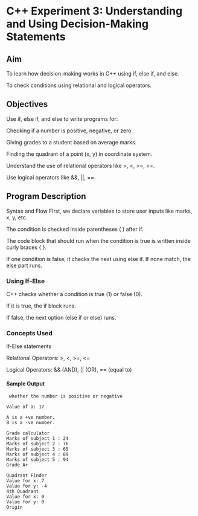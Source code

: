 
# C++ Experiment 3: Understanding and Using Decision-Making Statements
## Aim
To learn how decision-making works in C++ using if, else if, and else.

To check conditions using relational and logical operators.

## Objectives
Use if, else if, and else to write programs for:

Checking if a number is positive, negative, or zero.

Giving grades to a student based on average marks.

Finding the quadrant of a point (x, y) in coordinate system.

Understand the use of relational operators like >, <, >=, <=.

Use logical operators like &&, ||, ==.

## Program Description
Syntax and Flow
First, we declare variables to store user inputs like marks, x, y, etc.

The condition is checked inside parentheses ( ) after if.

The code block that should run when the condition is true is written inside curly braces { }.

If one condition is false, it checks the next using else if. If none match, the else part runs.

### Using If-Else
C++ checks whether a condition is true (1) or false (0).

If it is true, the if block runs.

If false, the next option (else if or else) runs.

### Concepts Used
If-Else statements

Relational Operators: >, <, >=, <=

Logical Operators: && (AND), || (OR), == (equal to)

#### Sample Output

```plaintext
 whether the number is positive or negative

Value of a: 17

A is a +ve number.
B is a -ve number.
```
```plaintext
Grade calculator
Marks of subject 1 : 24
Marks of subject 2 : 76
Marks of subject 3 : 65
Marks of subject 4 : 89
Marks of subject 5 : 94
Grade A+
```
```plaintext
Quadrant Finder
Value for x: 7
Value for y: -4
4th Quadrant
Value for x: 0
Value for y: 0
Origin
```
